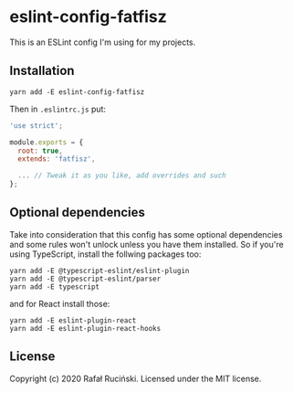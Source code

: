 # eslint-config-fatfisz

This is an ESLint config I'm using for my projects.

## Installation

```shell
yarn add -E eslint-config-fatfisz
```

Then in `.eslintrc.js` put:

```js
'use strict';

module.exports = {
  root: true,
  extends: 'fatfisz',

  ... // Tweak it as you like, add overrides and such
};
```

## Optional dependencies

Take into consideration that this config has some optional dependencies and some rules won't unlock unless you have them installed.
So if you're using TypeScript, install the follwing packages too:

```shell
yarn add -E @typescript-eslint/eslint-plugin
yarn add -E @typescript-eslint/parser
yarn add -E typescript
```

and for React install those:

```shell
yarn add -E eslint-plugin-react
yarn add -E eslint-plugin-react-hooks
```

## License

Copyright (c) 2020 Rafał Ruciński. Licensed under the MIT license.

